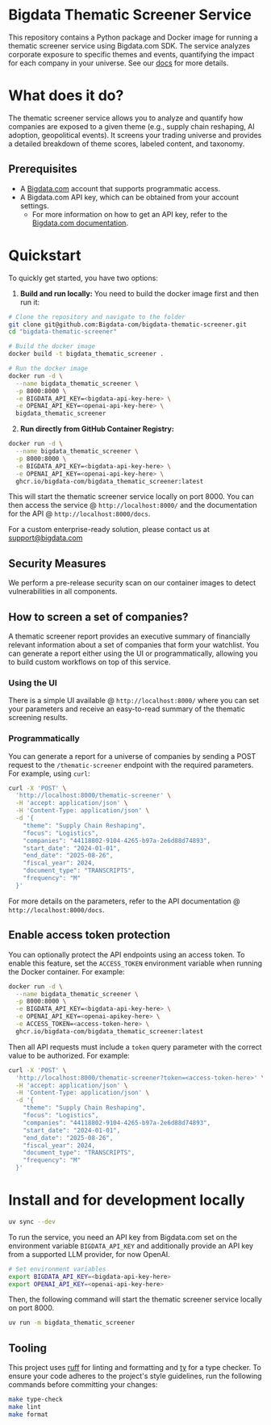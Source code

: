 
# Bigdata Thematic Screener Service
This repository contains a Python package and Docker image for running a thematic screener service using Bigdata.com SDK. The service analyzes corporate exposure to specific themes and events, quantifying the impact for each company in your universe. See our [docs](https://docs.bigdata.com/use-cases/docker-services/thematic-screener) for more details.

# What does it do?
The thematic screener service allows you to analyze and quantify how companies are exposed to a given theme (e.g., supply chain reshaping, AI adoption, geopolitical events). It screens your trading universe and provides a detailed breakdown of theme scores, labeled content, and taxonomy.

## Prerequisites
- A [Bigdata.com](https://bigdata.com) account that supports programmatic access.
- A Bigdata.com API key, which can be obtained from your account settings.
    - For more information on how to get an API key, refer to the [Bigdata.com documentation](https://docs.bigdata.com/api-reference/introduction#api-key-beta).

# Quickstart
To quickly get started, you have two options:

1. **Build and run locally:**
You need to build the docker image first and then run it:

```bash
# Clone the repository and navigate to the folder
git clone git@github.com:Bigdata-com/bigdata-thematic-screener.git
cd "bigdata-thematic-screener"

# Build the docker image
docker build -t bigdata_thematic_screener .

# Run the docker image
docker run -d \
  --name bigdata_thematic_screener \
  -p 8000:8000 \
  -e BIGDATA_API_KEY=<bigdata-api-key-here> \
  -e OPENAI_API_KEY=<openai-api-key-here> \
  bigdata_thematic_screener
```

2. **Run directly from GitHub Container Registry:**

```bash
docker run -d \
  --name bigdata_thematic_screener \
  -p 8000:8000 \
  -e BIGDATA_API_KEY=<bigdata-api-key-here> \
  -e OPENAI_API_KEY=<openai-api-key-here> \
  ghcr.io/bigdata-com/bigdata_thematic_screener:latest
```

This will start the thematic screener service locally on port 8000. You can then access the service @ `http://localhost:8000/` and the documentation for the API @ `http://localhost:8000/docs`.

For a custom enterprise-ready solution, please contact us at [support@bigdata.com](mailto:support@bigdata.com)


## Security Measures

We perform a pre-release security scan on our container images to detect vulnerabilities in all components.


## How to screen a set of companies?

A thematic screener report provides an executive summary of financially relevant information about a set of companies that form your watchlist. You can generate a report either using the UI or programmatically, allowing you to build custom workflows on top of this service.

### Using the UI
There is a simple UI available @ `http://localhost:8000/` where you can set your parameters and receive an easy-to-read summary of the thematic screening results.

### Programmatically

You can generate a report for a universe of companies by sending a POST request to the `/thematic-screener` endpoint with the required parameters. For example, using `curl`:
```bash
curl -X 'POST' \
  'http://localhost:8000/thematic-screener' \
  -H 'accept: application/json' \
  -H 'Content-Type: application/json' \
  -d '{
    "theme": "Supply Chain Reshaping",
    "focus": "Logistics",
    "companies": "44118802-9104-4265-b97a-2e6d88d74893",
    "start_date": "2024-01-01",
    "end_date": "2025-08-26",
    "fiscal_year": 2024,
    "document_type": "TRANSCRIPTS",
    "frequency": "M"
  }'
```

For more details on the parameters, refer to the API documentation @ `http://localhost:8000/docs`.

## Enable access token protection
You can optionally protect the API endpoints using an access token. To enable this feature, set the `ACCESS_TOKEN` environment variable when running the Docker container. For example:

```bash
docker run -d \
  --name bigdata_thematic_screener \
  -p 8000:8000 \
  -e BIGDATA_API_KEY=<bigdata-api-key-here> \
  -e OPENAI_API_KEY=<openai-apikey-here> \
  -e ACCESS_TOKEN=<access-token-here> \
  ghcr.io/bigdata-com/bigdata_thematic_screener:latest
```

Then all API requests must include a `token` query parameter with the correct value to be authorized. For example:

```bash
curl -X 'POST' \
  'http://localhost:8000/thematic-screener?token=<access-token-here>' \
  -H 'accept: application/json' \
  -H 'Content-Type: application/json' \
  -d '{
    "theme": "Supply Chain Reshaping",
    "focus": "Logistics",
    "companies": "44118802-9104-4265-b97a-2e6d88d74893",
    "start_date": "2024-01-01",
    "end_date": "2025-08-26",
    "fiscal_year": 2024,
    "document_type": "TRANSCRIPTS",
    "frequency": "M"
  }'
```

# Install and for development locally
```bash
uv sync --dev
```

To run the service, you need an API key from Bigdata.com set on the environment variable `BIGDATA_API_KEY` and additionally provide an API key from a supported LLM provider, for now OpenAI.
```bash
# Set environment variables
export BIGDATA_API_KEY=<bigdata-api-key-here>
export OPENAI_API_KEY=<openai-api-key-here>
```

Then, the following command will start the thematic screener service locally on port 8000.
```bash
uv run -m bigdata_thematic_screener
```

## Tooling
This project uses [ruff](https://docs.astral.sh/ruff/) for linting and formatting and [ty](https://docs.astral.sh/ty/) for a type checker. To ensure your code adheres to the project's style guidelines, run the following commands before committing your changes:
```bash
make type-check
make lint
make format
```
